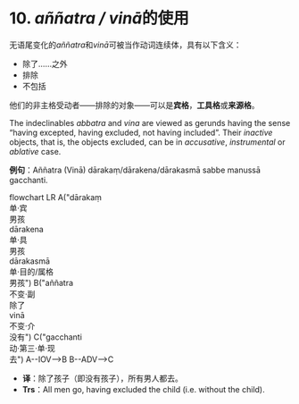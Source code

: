 # 10. *aññatra / vinā*的使用
无语尾变化的*aññatra*和*vinā*可被当作动词连续体，具有以下含义：
- 除了……之外
- 排除
- 不包括

他们的非主格受动者——排除的对象——可以是**宾格**，**工具格**或**来源格**。

The indeclinables *abbatra* and *vina* are viewed as gerunds having the sense “having excepted, having excluded, not having included”. 
Their *inactive* objects, that is, the objects excluded, can be in *accusative*, *instrumental* or *ablative* case. 

**例句**：Aññatra (Vinā) dārakaṃ/dārakena/dārakasmā sabbe manussā gacchanti. 
<div class="mermaid">
flowchart LR
A("dārakaṃ<br>单·宾<br>男孩<br>dārakena<br>单·具<br>男孩<br>dārakasmā<br>单·目的/属格<br>男孩")
B("aññatra<br>不变·副<br>除了<br>vinā<br>不变·介<br>没有")
C("gacchanti<br>动·第三·单·现<br>去")
A--IOV-->B
B--ADV-->C
</div>


- **译**：除了孩子（即没有孩子），所有男人都去。
- **Trs**：All men go, having excluded the child (i.e. without the child).
